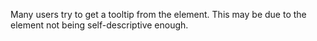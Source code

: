 Many users try to get a tooltip from the element. This may be due to the element not being self-descriptive enough.